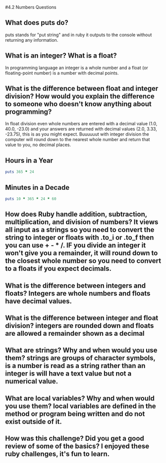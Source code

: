 #4.2 Numbers Questions

## What does puts do? 
puts stands for "put string" and in ruby it outputs to the console without returning any information.

## What is an integer? What is a float?
In programming language an integer is a whole number and a float (or floating-point number) is a number with decimal points. 

## What is the difference between float and integer division? How would you explain the difference to someone who doesn't know anything about programming?
In float division even whole numbers are entered with a decimal value (1.0, 40.0, -23.0) and your answers are returned with decimal values (2.0, 3.33, -23.75), this is as you might expect. Buuuuuut with integer division the computer will round down to the nearest whole number and return that value to you, no decimal places. 

## Hours in a Year
```ruby
puts 365 * 24
```
## Minutes in a Decade
```ruby
puts 10 * 365 * 24 * 60
```

## How does Ruby handle addition, subtraction, multiplication, and division of numbers? It views all input as a strings so you need to convert the string to integer or floats with .to_i or .to_f then you can use + - * /. IF you divide an integer it won't give you a remainder, it will round down to the closest whole number so you need to convert to a floats if you expect decimals. 
## What is the difference between integers and floats? Integers are whole numbers and floats have decimal values. 
## What is the difference between integer and float division? integers are rounded down and floats are allowed a remainder shown as a decimal
## What are strings? Why and when would you use them? strings are groups of character symbols, is a number is read as a string rather than an integer is will have a text value but not a numerical value.
## What are local variables? Why and when would you use them? local variables are defined in the method or program being written and do not exist outside of it.
## How was this challenge? Did you get a good review of some of the basics? I enjoyed these ruby challenges, it's fun to learn.
